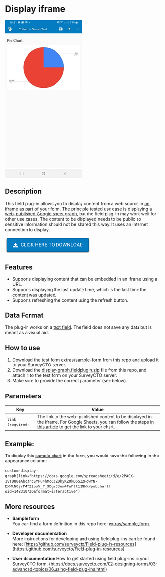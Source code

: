 # Display iframe

![display-iframe field plug-in](extras/display_graph.jpg)

## Description

This field plug-in allows you to display content from a web source in [an iframe](https://www.w3schools.com/tags/tag_iframe.asp) as part of your form. The principle tested use case is displaying a [web-published Google sheet graph](https://support.google.com/docs/answer/1047436?hl=en&ref_topic=1361474), but the field plug-in may work well for other use cases. The content to be displayed needs to be public so sensitive information should not be shared this way. It uses an internet connection to display.

[![Download now](extras/download-button.png)](https://github.com/surveycto/display-graph/raw/master/display-graph.fieldplugin.zip)

## Features

* Supports displaying content that can be embedded in an iframe using a URL.
* Supports displaying the last update time, which is the last time the content was updated.
* Supports refreshing the content using the refresh button.

## Data Format

The plug-in works on a [text field](https://docs.surveycto.com/02-designing-forms/01-core-concepts/03a.field-types-text.html). The field does not save any data but is meant as a visual aid.

## How to use

1. Download the test form [extras/sample-form](https://github.com/surveycto/display-graph/raw/master/extras/sample-form/Sample%20form%20-%20Display%20graph.xlsx) from this repo and upload it to your SurveyCTO server.
1. Download the [display-graph.fieldplugin.zip](https://github.com/surveycto/display-graph/raw/master/display-graph.fieldplugin.zip) file from this repo, and attach it to the test form on your SurveyCTO server.
1. Make sure to provide the correct parameter (see below).

## Parameters

| **Key** | **Value** |
| --- | --- |
| `link (required)` | The link to the web-published content to be displayed in the iframe. For Google Sheets, you can follow the steps in [this article](https://support.google.com/docs/answer/1047436?co=GENIE.Platform%3DDesktop&hl=en) to get the link to your chart. |

## Example:

To display this [sample chart](https://docs.google.com/spreadsheets/d/1celfPEyKUThteeWtJtb0JptUmzX7QNCPuwBXlcWJLTI/edit#gid=1173610336) in the form, you would have the following in the appearance column:

`custom-display-graph(link="https://docs.google.com/spreadsheets/d/e/2PACX-1vTD80eAbc3rcSYPu4hMoCOZDkyKZ0kD5SZ2FowYN-EXWlN0jrP4T22osV_P_9DgrJJum4FwFtt11NkX/pubchart?oid=148310736&format=interactive")`

## More resources

* **Sample form**  
You can find a form definition in this repo here: [extras/sample_form](https://github.com/surveycto/table-list/raw/master/extras/example_form/table-list%20sample%20folder.zip).

* **Developer documentation**  
More instructions for developing and using field plug-ins can be found here: [https://github.com/surveycto/Field-plug-in-resources](https://github.com/surveycto/Field-plug-in-resources)

* **User documentation**
How to get started using field plug-ins in your SurveyCTO form.
(https://docs.surveycto.com/02-designing-forms/03-advanced-topics/06.using-field-plug-ins.html)
